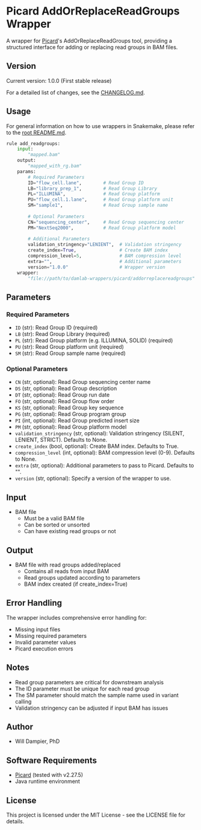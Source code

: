 # Picard AddOrReplaceReadGroups Wrapper

A wrapper for [Picard](https://broadinstitute.github.io/picard/)'s AddOrReplaceReadGroups tool, providing a structured interface for adding or replacing read groups in BAM files.

## Version

Current version: 1.0.0 (First stable release)

For a detailed list of changes, see the [CHANGELOG.md](CHANGELOG.md).

## Usage

For general information on how to use wrappers in Snakemake, please refer to the [root README.md](../../../README.md).

```python
rule add_readgroups:
    input:
        "mapped.bam"
    output:
        "mapped_with_rg.bam"
    params:
        # Required Parameters
        ID="flow_cell.lane",        # Read Group ID
        LB="library_prep_1",        # Read Group Library
        PL="ILLUMINA",              # Read Group platform
        PU="flow_cell.1.lane",      # Read Group platform unit
        SM="sample1",               # Read Group sample name
        
        # Optional Parameters
        CN="sequencing_center",     # Read Group sequencing center
        PM="NextSeq2000",           # Read Group platform model
        
        # Additional Parameters
        validation_stringency="LENIENT",  # Validation stringency
        create_index=True,                # Create BAM index
        compression_level=5,              # BAM compression level
        extra="",                         # Additional parameters
        version="1.0.0"                   # Wrapper version
    wrapper:
        "file://path/to/damlab-wrappers/picard/addorreplacereadgroups"
```

## Parameters

### Required Parameters
- `ID` (str): Read Group ID (required)
- `LB` (str): Read Group Library (required)
- `PL` (str): Read Group platform (e.g. ILLUMINA, SOLID) (required)
- `PU` (str): Read Group platform unit (required)
- `SM` (str): Read Group sample name (required)

### Optional Parameters
- `CN` (str, optional): Read Group sequencing center name
- `DS` (str, optional): Read Group description
- `DT` (str, optional): Read Group run date
- `FO` (str, optional): Read Group flow order
- `KS` (str, optional): Read Group key sequence
- `PG` (str, optional): Read Group program group
- `PI` (int, optional): Read Group predicted insert size
- `PM` (str, optional): Read Group platform model
- `validation_stringency` (str, optional): Validation stringency (SILENT, LENIENT, STRICT). Defaults to None.
- `create_index` (bool, optional): Create BAM index. Defaults to True.
- `compression_level` (int, optional): BAM compression level (0-9). Defaults to None.
- `extra` (str, optional): Additional parameters to pass to Picard. Defaults to "".
- `version` (str, optional): Specify a version of the wrapper to use.

## Input
* BAM file
  - Must be a valid BAM file
  - Can be sorted or unsorted
  - Can have existing read groups or not

## Output
* BAM file with read groups added/replaced
  - Contains all reads from input BAM
  - Read groups updated according to parameters
  - BAM index created (if create_index=True)

## Error Handling

The wrapper includes comprehensive error handling for:
- Missing input files
- Missing required parameters
- Invalid parameter values
- Picard execution errors

## Notes
- Read group parameters are critical for downstream analysis
- The ID parameter must be unique for each read group
- The SM parameter should match the sample name used in variant calling
- Validation stringency can be adjusted if input BAM has issues

## Author
* Will Dampier, PhD

## Software Requirements
* [Picard](https://broadinstitute.github.io/picard/) (tested with v2.27.5)
* Java runtime environment

## License
This project is licensed under the MIT License - see the LICENSE file for details. 